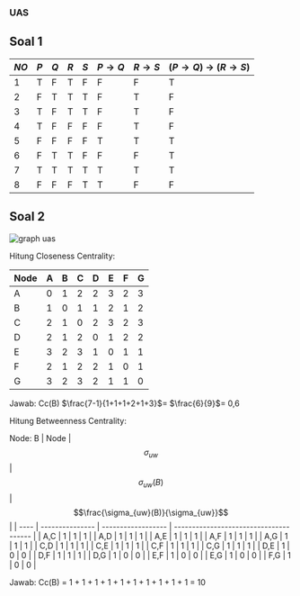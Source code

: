 ### UAS
## Soal 1
| $NO$ | $P$ | $Q$ | $R$ | $S$ | $P \rightarrow Q$ | $R \rightarrow S$ | ($P \rightarrow Q$) $\rightarrow$ ($R \rightarrow S$) |
| ---- | --- | --- | --- | --- | --- | --- | --- |
| 1    | T   | F   | T   | F   |  F  |  F  |  T  |
| 2    | F   | T   | T   | T   |  F  |  T  |  F  |
| 3    | T   | F   | T   | T   |  F  |  T  |  F  |
| 4    | T   | F   | F   | F   |  F  |  T  |  F  |
| 5    | F   | F   | F   | F   |  T  |  T  |  T  |
| 6    | F   | T   | T   | F   |  F  |  F  |  T  |
| 7    | T   | T   | T   | T   |  T  |  T  |  T  |
| 8    | F   | F   | F   | T   |  T  |  F  |  F  |


## Soal 2

![graph uas](https://hackmd.io/_uploads/HJgoDf4E1g.png)

Hitung Closeness Centrality:



| Node | A   | B   | C   | D   | E   | F   | G   |
| ---- | --- | --- | --- | --- | --- | --- | --- |
| A    | 0   | 1   | 2   | 2   | 3   | 2   | 3   |
| B    | 1   | 0   | 1   | 1   | 2   | 1   | 2   |
| C    | 2   | 1   | 0   | 2   | 3   | 2   | 3   |
| D    | 2   | 1   | 2   | 0   | 1   | 2   | 2   |
| E    | 3   | 2   | 3   | 1   | 0   | 1   | 1   |
| F    | 2   | 1   | 2   | 2   | 1   | 0   | 1   |
| G    | 3   | 2   | 3   | 2   | 1   | 1   | 0   |

Jawab:
Cc(B) $\frac{7-1}{1+1+1+2+1+3}$= $\frac{6}{9}$= 0,6

Hitung Betweenness Centrality:

Node: B
| Node | $$\sigma_{uw}$$ | $$\sigma_{uw}(B)$$ | $$\frac{\sigma_{uw}(B)}{\sigma_{uw}}$$ |
| ---- | --------------- | ------------------ | -------------------------------------- |
| A,C  | 1               | 1                  | 1                                      |
| A,D  | 1               | 1                  | 1                                      |
| A,E  | 1               | 1                  | 1                                      |
| A,F  | 1               | 1                  | 1                                      |
| A,G  | 1               | 1                  | 1                                      |
| C,D  | 1               | 1                  | 1                                      |
| C,E  | 1               | 1                  | 1                                      |
| C,F  | 1               | 1                  | 1                                      |
| C,G  | 1               | 1                  | 1                                      |
| D,E  | 1               | 0                  | 0                                      |
| D,F  | 1               | 1                  | 1                                      |
| D,G  | 1               | 0                  | 0                                      |
| E,F  | 1               | 0                  | 0                                      |
| E,G  | 1               | 0                  | 0                                      |
| F,G  | 1               | 0                  | 0                                      |

Jawab:
Cc(B) = 1 + 1 + 1 + 1 + 1 + 1 + 1 + 1 + 1 + 1 = 10